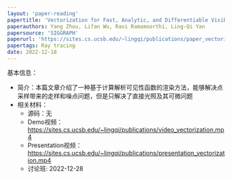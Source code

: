 ```yaml
---
layout: 'paper-reading'
papertitle: 'Vectorization for Fast, Analytic, and Differentiable Visibility'
paperauthors: Yang Zhou, Lifan Wu, Ravi Ramamoorthi, Ling-Qi Yan
papersource: 'SIGGRAPH'
paperurl: 'https://sites.cs.ucsb.edu/~lingqi/publications/paper_vectorization.pdf'
papertags: Ray tracing
date: 2022-12-18
---
```


基本信息：
- 简介：本篇文章介绍了一种基于计算解析可见性函数的渲染方法，能够解决点采样带来的走样和噪点问题，但是只解决了直接光照及其可微问题
- 相关材料：
  - 源码：无
  - Demo视频：https://sites.cs.ucsb.edu/~lingqi/publications/video_vectorization.mp4
  - Presentation视频：https://sites.cs.ucsb.edu/~lingqi/publications/presentation_vectorization.mp4
  - 讨论班: 2022-12-28

